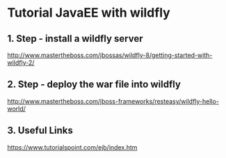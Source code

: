 # Tutorial JavaEE with wildfly

## 1. Step - install a wildfly server
http://www.mastertheboss.com/jbossas/wildfly-8/getting-started-with-wildfly-2/

## 2. Step - deploy the war file into wildfly
http://www.mastertheboss.com/jboss-frameworks/resteasy/wildfly-hello-world/

## 3. Useful Links
https://www.tutorialspoint.com/ejb/index.htm
